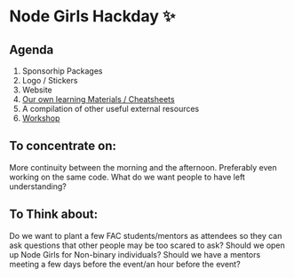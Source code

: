 # Node Girls Hackday :sparkles:

## Agenda
1. Sponsorhip Packages
2. Logo / Stickers
3. Website
4. [Our own learning Materials / Cheatsheets](https://github.com/node-girls/hackday/issues/2)
5. A compilation of other useful external resources
6. [Workshop](https://github.com/node-girls/hackday/issues/3)

## To concentrate on: 
More continuity between the morning and the afternoon. Preferably even working on the same code.
What do we want people to have left understanding?


## To Think about:
Do we want to plant a few FAC students/mentors as attendees so they can ask questions that other people may be too scared to ask?
Should we open up Node Girls for Non-binary individuals? 
Should we have a mentors meeting a few days before the event/an hour before the event?

